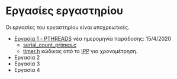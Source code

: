 # Εργασίες εργαστηρίου

Οι εργασίες του εργαστηρίου είναι υποχρεωτικές.

* [Εργασία 1 - PTHREADS](./assignment1/20200224_assignment1.pdf) νέα ημερομηνία παράδοσης: 15/4/2020
  * [serial_count_primes.c](./assignment1/serial_count_primes.c)
  * [timer.h](./assignment1/timer.h) κώδικας από το [IPP](https://www.cs.usfca.edu/~peter/ipp/) για χρονομέτρηση.
* Εργασία 2
* Εργασία 3
* Εργασία 4

